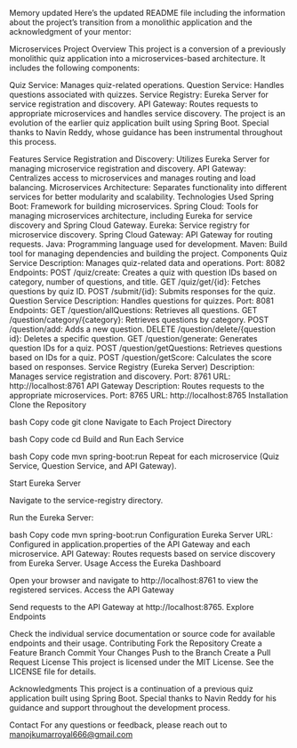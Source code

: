
Memory updated
Here’s the updated README file including the information about the project’s transition from a monolithic application and the acknowledgment of your mentor:

Microservices Project
Overview
This project is a conversion of a previously monolithic quiz application into a microservices-based architecture. It includes the following components:

Quiz Service: Manages quiz-related operations.
Question Service: Handles questions associated with quizzes.
Service Registry: Eureka Server for service registration and discovery.
API Gateway: Routes requests to appropriate microservices and handles service discovery.
The project is an evolution of the earlier quiz application built using Spring Boot. Special thanks to Navin Reddy, whose guidance has been instrumental throughout this process.

Features
Service Registration and Discovery: Utilizes Eureka Server for managing microservice registration and discovery.
API Gateway: Centralizes access to microservices and manages routing and load balancing.
Microservices Architecture: Separates functionality into different services for better modularity and scalability.
Technologies Used
Spring Boot: Framework for building microservices.
Spring Cloud: Tools for managing microservices architecture, including Eureka for service discovery and Spring Cloud Gateway.
Eureka: Service registry for microservice discovery.
Spring Cloud Gateway: API Gateway for routing requests.
Java: Programming language used for development.
Maven: Build tool for managing dependencies and building the project.
Components
Quiz Service
Description: Manages quiz-related data and operations.
Port: 8082
Endpoints:
POST /quiz/create: Creates a quiz with question IDs based on category, number of questions, and title.
GET /quiz/get/{id}: Fetches questions by quiz ID.
POST /submit/{id}: Submits responses for the quiz.
Question Service
Description: Handles questions for quizzes.
Port: 8081
Endpoints:
GET /question/allQuestions: Retrieves all questions.
GET /question/category/{category}: Retrieves questions by category.
POST /question/add: Adds a new question.
DELETE /question/delete/{question id}: Deletes a specific question.
GET /question/generate: Generates question IDs for a quiz.
POST /question/getQuestions: Retrieves questions based on IDs for a quiz.
POST /question/getScore: Calculates the score based on responses.
Service Registry (Eureka Server)
Description: Manages service registration and discovery.
Port: 8761
URL: http://localhost:8761
API Gateway
Description: Routes requests to the appropriate microservices.
Port: 8765
URL: http://localhost:8765
Installation
Clone the Repository

bash
Copy code
git clone <repository-url>
Navigate to Each Project Directory

bash
Copy code
cd <project-directory>
Build and Run Each Service

bash
Copy code
mvn spring-boot:run
Repeat for each microservice (Quiz Service, Question Service, and API Gateway).

Start Eureka Server

Navigate to the service-registry directory.

Run the Eureka Server:

bash
Copy code
mvn spring-boot:run
Configuration
Eureka Server URL: Configured in application.properties of the API Gateway and each microservice.
API Gateway: Routes requests based on service discovery from Eureka Server.
Usage
Access the Eureka Dashboard

Open your browser and navigate to http://localhost:8761 to view the registered services.
Access the API Gateway

Send requests to the API Gateway at http://localhost:8765.
Explore Endpoints

Check the individual service documentation or source code for available endpoints and their usage.
Contributing
Fork the Repository
Create a Feature Branch
Commit Your Changes
Push to the Branch
Create a Pull Request
License
This project is licensed under the MIT License. See the LICENSE file for details.

Acknowledgments
This project is a continuation of a previous quiz application built using Spring Boot. Special thanks to Navin Reddy for his guidance and support throughout the development process.

Contact
For any questions or feedback, please reach out to manojkumarroyal666@gmail.com
